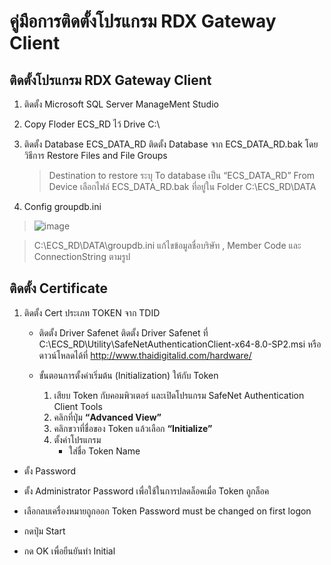 คู่มือการติดตั้งโปรแกรม RDX Gateway Client
================
## ติดตั้งโปรแกรม RDX Gateway Client 
1. ติดตั้ง Microsoft SQL Server ManageMent Studio
2. Copy Floder ECS_RD ไว้ Drive C:\
3. ติดตั้ง Database ECS_DATA_RD ติดตั้ง Database จาก ECS_DATA_RD.bak โดยวิธีการ Restore Files and File Groups 
     > Destination to restore ระบุ To database เป็น “ECS_DATA_RD” 
     > From Device เลือกไฟล์ ECS_DATA_RD.bak ที่อยู่ใน Folder C:\ECS_RD\DATA
 
 4. Config groupdb.ini
 
 >  ![image](image)

>C:\ECS_RD\DATA\groupdb.ini แก้ไขข้อมูลชื่อบริษัท , Member Code และ ConnectionString ตามรูป

## ติดตั้ง  Certificate
1. ติดตั้ง Cert ประเภท TOKEN จาก TDID
	- ติดตั้ง Driver Safenet ติดตั้ง Driver Safenet ที่ C:\ECS_RD\Utility\SafeNetAuthenticationClient-x64-8.0-SP2.msi หรือดาวน์โหลดได้ที่  http://www.thaidigitalid.com/hardware/
	- 	ขั้นตอนการตั้งค่าเริ่มต้น (Initialization) ให้กับ Token

		1. เสียบ Token   กับคอมพิวเตอร์ และเปิดโปรแกรม SafeNet Authentication Client Tools
		2. คลิกที่ปุ่ม **“Advanced View”**
		3. คลิกขวาที่ชื่อของ Token แล้วเลือก **“Initialize”**
		4. ตั้งค่าโปรแกรม
			- ใส่ชื่อ Token Name

- ตั้ง Password

- ตั้ง Administrator Password เพื่อใช้ในการปลดล็อคเมื่อ Token ถูกล็อค

- เลือกลบเครื่องหมายถูกออก Token Password must be changed on first logon

- กดปุ่ม Start

- กด OK เพื่อยืนยันทำ Initial









<!--stackedit_data:
eyJoaXN0b3J5IjpbLTcwODg5NzY0LDEzMTkzODEzMDgsLTE2OD
QzMjUxMDBdfQ==
-->